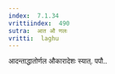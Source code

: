 ```yaml
---
index:  7.1.34
vrittiindex:  490
sutra:  आत औ णलः
vritti:  laghu 
---
```


आदन्ताद्धातोर्णल औकारादेशः स्यात्. पपौ..

